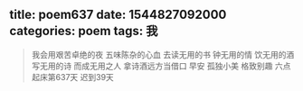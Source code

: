 title: poem637
date: 1544827092000
categories: poem
tags: 我
---
> 我会用艰苦卓绝的夜
五味陈杂的心血
去读无用的书
钟无用的情
饮无用的酒
写无用的诗
而成无用之人
拿诗酒远方当借口
早安
孤独小美
格致别趣
六点起床第637天 迟到39天
